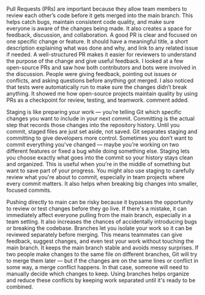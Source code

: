 Pull Requests (PRs) are important because they allow team members to review each other’s code before it gets merged into the main branch. This helps catch bugs, maintain consistent code quality, and make sure everyone is aware of the changes being made. It also creates a space for feedback, discussion, and collaboration.
A good PR is clear and focused on one specific change or feature. It should have a meaningful title, a short description explaining what was done and why, and link to any related issue if needed. A well-structured PR makes it easier for reviewers to understand the purpose of the change and give useful feedback.
I looked at a few open-source PRs and saw how both contributors and bots were involved in the discussion. People were giving feedback, pointing out issues or conflicts, and asking questions before anything got merged. I also noticed that tests were automatically run to make sure the changes didn’t break anything. It showed me how open-source projects maintain quality by using PRs as a checkpoint for review, testing, and teamwork.
comment added.

Staging is like preparing your work — you’re telling Git which specific changes you want to include in your next commit. Committing is the actual step that records those changes into the repository history. Until you commit, staged files are just set aside, not saved.
Git separates staging and committing to give developers more control. Sometimes you don’t want to commit everything you've changed — maybe you're working on two different features or fixed a bug while doing something else. Staging lets you choose exactly what goes into the commit so your history stays clean and organized.
This is useful when you're in the middle of something but want to save part of your progress. You might also use staging to carefully review what you're about to commit, especially in team projects where every commit matters. It also helps when breaking big changes into smaller, focused commits.

Pushing directly to main can be risky because it bypasses the opportunity to review or test changes before they go live. If there's a mistake, it can immediately affect everyone pulling from the main branch, especially in a team setting. It also increases the chances of accidentally introducing bugs or breaking the codebase.
Branches let you isolate your work so it can be reviewed separately before merging. This means teammates can give feedback, suggest changes, and even test your work without touching the main branch. It keeps the main branch stable and avoids messy surprises.
If two people make changes to the same file on different branches, Git will try to merge them later — but if the changes are on the same lines or conflict in some way, a merge conflict happens. In that case, someone will need to manually decide which changes to keep. Using branches helps organize and reduce these conflicts by keeping work separated until it's ready to be combined.
